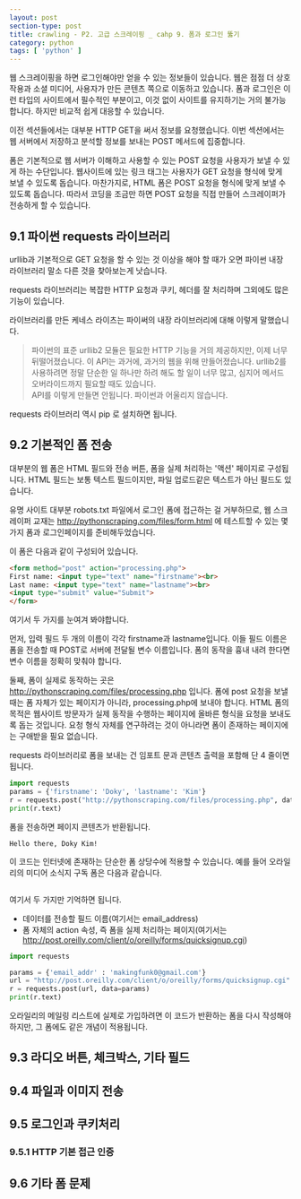 ```yaml
---
layout: post
section-type: post
title: crawling - P2. 고급 스크레이핑 _ cahp 9. 폼과 로그인 뚫기
category: python
tags: [ 'python' ]
---
```


웹 스크레이핑을 하면 로그인해야만 얻을 수 있는 정보들이 있습니다. 웹은 점점 더 상호작용과 소셜 미디어, 사용자가 만든 콘텐츠 쪽으로 이동하고 있습니다. 폼과 로그인은 이런 타입의 사이트에서 필수적인 부분이고, 이것 없이 사이트를 유지하기는 거의 불가능합니다. 하지만 비교적 쉽게 대응할 수 있습니다.  

이전 섹션들에서는 대부분 HTTP GET을 써서 정보를 요청했습니다. 이번 섹션에서는 웹 서버에서 저장하고 분석할 정보를 보내는 POST 메서드에 집중합니다.  

폼은 기본적으로 웹 서버가 이해하고 사용할 수 있는 POST 요청을 사용자가 보낼 수 있게 하는 수단입니다. 웹사이트에 있는 링크 태그는 사용자가 GET 요청을 형식에 맞게 보낼 수 있도록 돕습니다. 마찬가지로, HTML 폼은 POST 요청을 형식에 맞게 보낼 수 있도록 돕습니다. 따라서 코딩을 조금만 하면 POST 요청을 직접 만들어 스크레이퍼가 전송하게 할 수 있습니다.

## 9.1 파이썬 requests 라이브러리

urllib과 기본적으로 GET 요청을 할 수 있는 것 이상을 해야 할 때가 오면 파이썬 내장 라이브러리 말소 다른 것을 찾아보는게 낫습니다.  

requests 라이브러리는 복잡한 HTTP 요청과 쿠키, 헤더를 잘 처리하며 그외에도 많은 기능이 있습니다.  

라이브러리를 만든 케네스 라이츠는 파이써의 내장 라이브러리에 대해 이렇게 말했습니다.

> 파이썬의 표준 urllib2 모듈은 필요한 HTTP 기능을 거의 제공하지만, 이제 너무 뒤떨어졌습니다. 이 API는 과거에, 과거의 웹을 위해 만들어졌습니다. urllib2를 사용하려면 정말 단순한 일 하나만 하려 해도 할 일이 너무 많고, 심지어 메서드 오버라이드까지 필요할 때도 있습니다.  
API를 이렇게 만들면 안됩니다. 파이썬과 어울리지 않습니다.

requests 라이브러리 역시 pip 로 설치하면 됩니다.

## 9.2 기본적인 폼 전송

대부분의 웹 폼은 HTML 필드와 전송 버튼, 폼을 실제 처리하는 '액션' 페이지로 구성됩니다. HTML 필드는 보통 텍스트 필드이지만, 파일 업로드같은 텍스트가 아닌 필드도 있습니다.  

유명 사이트 대부분 robots.txt 파일에서 로그인 폼에 접근하는 걸 거부하므로, 웹 스크레이퍼 교재는 http://pythonscraping.com/files/form.html 에 테스트할 수 있는 몇가지 폼과 로그인페이지를 준비해두었습니다.

이 폼은 다음과 같이 구성되어 있습니다.

```HTML
<form method="post" action="processing.php">
First name: <input type="text" name="firstname"><br>
Last name: <input type="text" name="lastname"><br>
<input type="submit" value="Submit">
</form>
```

여기서 두 가지를 눈여겨 봐야합니다.  

먼저, 입력 필드 두 개의 이름이 각각 firstname과 lastname입니다. 이들 필드 이름은 폼을 전송할 때 POST로 서버에 전달될 변수 이름입니다. 폼의 동작을 흉내 내려 한다면 변수 이름을 정확히 맞춰야 합니다.  

둘째, 폼이 실제로 동작하는 곳은 http://pythonscraping.com/files/processing.php 입니다. 폼에 post 요청을 보낼 때는 폼 자체가 있는 페이지가 아니라, processing.php에 보내야 합니다. HTML 폼의 목적은 웹사이트 방문자가 실제 동작을 수행하는 페이지에 올바른 형식을 요청을 보내도록 돕는 것입니다. 요청 형식 자체를 연구하려는 것이 아니라면 폼이 존재하는 페이지에는 구애받을 필요 없습니다.  

requests 라이브러리로 폼을 보내는 건 임포트 문과 콘텐츠 출력을 포함해 단 4 줄이면 됩니다.  

```python
import requests
params = {'firstname': 'Doky', 'lastname': 'Kim'}
r = requests.post("http://pythonscraping.com/files/processing.php", data=params)
print(r.text)
```

폼을 전송하면 페이지 콘텐츠가 반환됩니다.

```
Hello there, Doky Kim!
```

이 코드는 인터넷에 존재하는 단순한 폼 상당수에 적용할 수 있습니다. 예를 들어 오라일리의 미디어 소식지 구독 폼은 다음과 같습니다.

```HTML

```

여기서 두 가지만 기억하면 됩니다.

- 데이터를 전송할 필드 이름(여기서는 email_address)
- 폼 자체의 action 속성, 즉 폼을 실제 처리하는 페이지(여기서는 http://post.oreilly.com/client/o/oreilly/forms/quicksignup.cgi)

```python
import requests

params = {'email_addr' : 'makingfunk0@gmail.com'}
url = "http://post.oreilly.com/client/o/oreilly/forms/quicksignup.cgi"
r = requests.post(url, data=params)
print(r.text)
```

오라일리의 메일링 리스트에 실제로 가입하려면 이 코드가 반환하는 폼을 다시 작성해야 하지만, 그 폼에도 같은 개념이 적용됩니다.

## 9.3 라디오 버튼, 체크박스, 기타 필드

## 9.4 파일과 이미지 전송

## 9.5 로그인과 쿠키처리

### 9.5.1 HTTP 기본 접근 인증

## 9.6 기타 폼 문제
